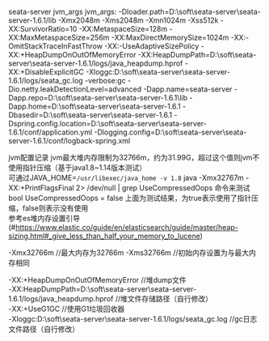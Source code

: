 seata-server jvm_args
jvm_args: 
-Dloader.path=D:\soft\seata-server\seata-server-1.6.1/lib
-Xmx2048m 
-Xms2048m 
-Xmn1024m 
-Xss512k 
-XX:SurvivorRatio=10 
-XX:MetaspaceSize=128m 
-XX:MaxMetaspaceSize=256m 
-XX:MaxDirectMemorySize=1024m 
-XX:-OmitStackTraceInFastThrow 
-XX:-UseAdaptiveSizePolicy 
-XX:+HeapDumpOnOutOfMemoryError 
-XX:HeapDumpPath=D:\soft\seata-server\seata-server-1.6.1/logs/java_heapdump.hprof 
-XX:+DisableExplicitGC 
-Xloggc:D:\soft\seata-server\seata-server-1.6.1/logs/seata_gc.log 
-verbose:gc 
-Dio.netty.leakDetectionLevel=advanced 
-Dapp.name=seata-server 
-Dapp.repo=D:\soft\seata-server\seata-server-1.6.1\lib 
-Dapp.home=D:\soft\seata-server\seata-server-1.6.1 
-Dbasedir=D:\soft\seata-server\seata-server-1.6.1 
-Dspring.config.location=D:\soft\seata-server\seata-server-1.6.1/conf/application.yml 
-Dlogging.config=D:\soft\seata-server\seata-server-1.6.1/conf/logback-spring.xml  


jvm配置记录
jvm最大堆内存限制为32766m，约为31.99G，超过这个值则jvm不使用指针压缩（基于java1.8~1.14版本测试）  
可通过JAVA_HOME=`/usr/libexec/java_home -v 1.8` java -Xmx32767m -XX:+PrintFlagsFinal 2> /dev/null | grep UseCompressedOops  命令来测试
     bool UseCompressedOops   = false
     上面为测试结果，为true表示使用了指针压缩，false则表示没有使用  
     参考es堆内存设置引导(#https://www.elastic.co/guide/en/elasticsearch/guide/master/heap-sizing.html#_give_less_than_half_your_memory_to_lucene)
     
-Xmx32766m //最大内存为32766m
-Xms32766m //初始内存设置为与最大内存相同  

-XX:+HeapDumpOnOutOfMemoryError //堆dump文件  
-XX:HeapDumpPath=D:\soft\seata-server\seata-server-1.6.1/logs/java_heapdump.hprof //堆文件存储路径（自行修改）  
-XX:+UseG1GC //使用G1垃圾回收器  
-Xloggc:D:\soft\seata-server\seata-server-1.6.1/logs/seata_gc.log //gc日志文件路径（自行修改）  
